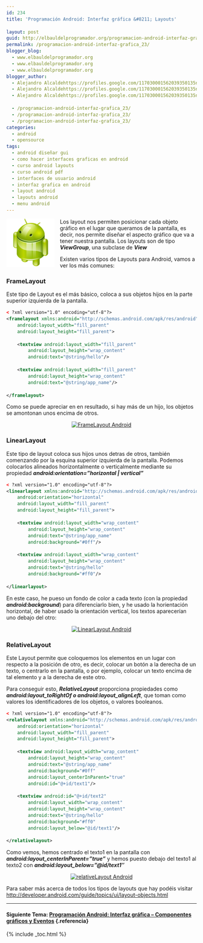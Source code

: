 ```yaml
---
id: 234
title: 'Programación Android: Interfaz gráfica &#8211; Layouts'

layout: post
guid: http://elbauldelprogramador.org/programacion-android-interfaz-grafica-layouts/
permalink: /programacion-android-interfaz-grafica_23/
blogger_blog:
  - www.elbauldelprogramador.org
  - www.elbauldelprogramador.org
  - www.elbauldelprogramador.org
blogger_author:
  - Alejandro Alcaldehttps://profiles.google.com/117030001562039350135noreply@blogger.com
  - Alejandro Alcaldehttps://profiles.google.com/117030001562039350135noreply@blogger.com
  - Alejandro Alcaldehttps://profiles.google.com/117030001562039350135noreply@blogger.com

  - /programacion-android-interfaz-grafica_23/
  - /programacion-android-interfaz-grafica_23/
  - /programacion-android-interfaz-grafica_23/
categories:
  - android
  - opensource
tags:
  - android diseñar gui
  - como hacer interfaces graficas en android
  - curso android layouts
  - curso android pdf
  - interfaces de usuario android
  - interfaz grafica en android
  - layout android
  - layouts android
  - menu android
---
```

<img border="0" src="/assets/img/2013/07/iconoAndroid.png" style="clear:left; float:left;margin-right:1em; margin-bottom:1em" />

Los layout nos permiten posicionar cada objeto gráfico en el lugar que queramos de la pantalla, es decir, nos permite diseñar el aspecto gráfico que va a tener nuestra pantalla. Los layouts son de tipo ***ViewGroup***, una subclase de ***View***

Existen varios tipos de Layouts para Android, vamos a ver los más comunes:


<!--ad-->

### FrameLayout

Este tipo de Layout es el más básico, coloca a sus objetos hijos en la parte superior izquierda de la pantalla.

```xml
< ?xml version="1.0" encoding="utf-8"?>
<framelayout xmlns:android="http://schemas.android.com/apk/res/android"
    android:layout_width="fill_parent"
    android:layout_height="fill_parent">

    <textview android:layout_width="fill_parent"
        android:layout_height="wrap_content"
        android:text="@string/hello"/>

    <textview android:layout_width="fill_parent"
        android:layout_height="wrap_content"
        android:text="@string/app_name"/>

</framelayout>

```

Como se puede apreciar en en resultado, si hay más de un hijo, los objetos se amontonan unos encima de otros.

<div class="separator" style="clear: both; text-align: center;">
  <a href="https://2.bp.blogspot.com/-YNiwbTTpG5Y/TgMwa0LJnoI/AAAAAAAAApg/PKXOsoXfMoU/s1600/frameLayout.png" imageanchor="1" style="margin-left:1em; margin-right:1em"><img alt="FrameLayout Android" title="FrameLayout Android" border="0" height="400" width="301" src="https://2.bp.blogspot.com/-YNiwbTTpG5Y/TgMwa0LJnoI/AAAAAAAAApg/PKXOsoXfMoU/s400/frameLayout.png" /></a>
</div>

### LinearLayout

Este tipo de layout coloca sus hijos unos detras de otros, también comenzando por la esquina superior izquierda de la pantalla. Podemos colocarlos alineados horizontalmente o verticalmente mediante su propiedad ***android:orientation=&#8221;horizontal | vertical&#8221;***

```xml
< ?xml version="1.0" encoding="utf-8"?>
<linearlayout xmlns:android="http://schemas.android.com/apk/res/android"
    android:orientation="horizontal"
    android:layout_width="fill_parent"
    android:layout_height="fill_parent">

    <textview android:layout_width="wrap_content"
        android:layout_height="wrap_content"
        android:text="@string/app_name"
        android:background="#0ff"/>

    <textview android:layout_width="wrap_content"
        android:layout_height="wrap_content"
        android:text="@string/hello"
        android:background="#ff0"/>

</linearlayout>

```

En este caso, he pueso un fondo de color a cada texto (con la propiedad ***android:background***) para diferenciarlo bien, y he usado la horientación horizontal, de haber usado la orientación vertical, los textos aparecerían uno debajo del otro:

<div class="separator" style="clear: both; text-align: center;">
  <a href="https://3.bp.blogspot.com/-tT2G6ADQahI/TgM14QuwAjI/AAAAAAAAApw/PqPNv1ryoTs/s1600/LinearLayout.png" imageanchor="1" style="margin-left:1em; margin-right:1em"><img alt="LinearLayout Android" title="LinearLayout Android" border="0" height="400" width="300" src="https://3.bp.blogspot.com/-tT2G6ADQahI/TgM14QuwAjI/AAAAAAAAApw/PqPNv1ryoTs/s400/LinearLayout.png" /></a>
</div>

### RelativeLayout

Este Layout permite que coloquemos los elementos en un lugar con respecto a la posición de otro, es decir, colocar un botón a la derecha de un texto, o centrarlo en la pantalla, o por ejemplo, colocar un texto encima de tal elemento y a la derecha de este otro.

Para conseguir esto, ***RelativeLayout*** proporciona propiedades como ***android:layout\_toRightOf o android:layout\_alignLeft***, que toman como valores los identificadores de los objetos, o valores booleanos.

```xml
< ?xml version="1.0" encoding="utf-8"?>
<relativelayout xmlns:android="http://schemas.android.com/apk/res/android"
    android:orientation="horizontal"
    android:layout_width="fill_parent"
    android:layout_height="fill_parent">

    <textview android:layout_width="wrap_content"
        android:layout_height="wrap_content"
        android:text="@string/app_name"
        android:background="#0ff"
        android:layout_centerInParent="true"
        android:id="@+id/text1"/>

    <textview android:id="@+id/text2"
        android:layout_width="wrap_content"
        android:layout_height="wrap_content"
        android:text="@string/hello"
        android:background="#ff0"
        android:layout_below="@id/text1"/>

</relativelayout>

```

Como vemos, hemos centrado el texto1 en la pantalla con ***android:layout_centerInParent=&#8221;true&#8221;*** y hemos puesto debajo del texto1 al texto2 con ***android:layout_below=&#8221;@id/text1&#8243;***

<div class="separator" style="clear: both; text-align: center;">
  <a href="https://1.bp.blogspot.com/-pB2RUTDnOSg/TgOGYaZCVaI/AAAAAAAAAp4/r_qjr4tJoKc/s1600/RelativeLayout.png" imageanchor="1" style="margin-left:1em; margin-right:1em"><img title="relativeLayout Android" alt="relativeLayout Android" border="0" height="400" width="298" src="https://1.bp.blogspot.com/-pB2RUTDnOSg/TgOGYaZCVaI/AAAAAAAAAp4/r_qjr4tJoKc/s400/RelativeLayout.png" /></a>
</div>

Para saber más acerca de todos los tipos de layouts que hay podéis visitar <http://developer.android.com/guide/topics/ui/layout-objects.html>

* * *

#### Siguiente Tema: [Programación Android: Interfaz gráfica &#8211; Componentes gráficos y Eventos][1] {.referencia}





 [1]: /programacion-android-interfaz-grafica_25/


{% include _toc.html %}
